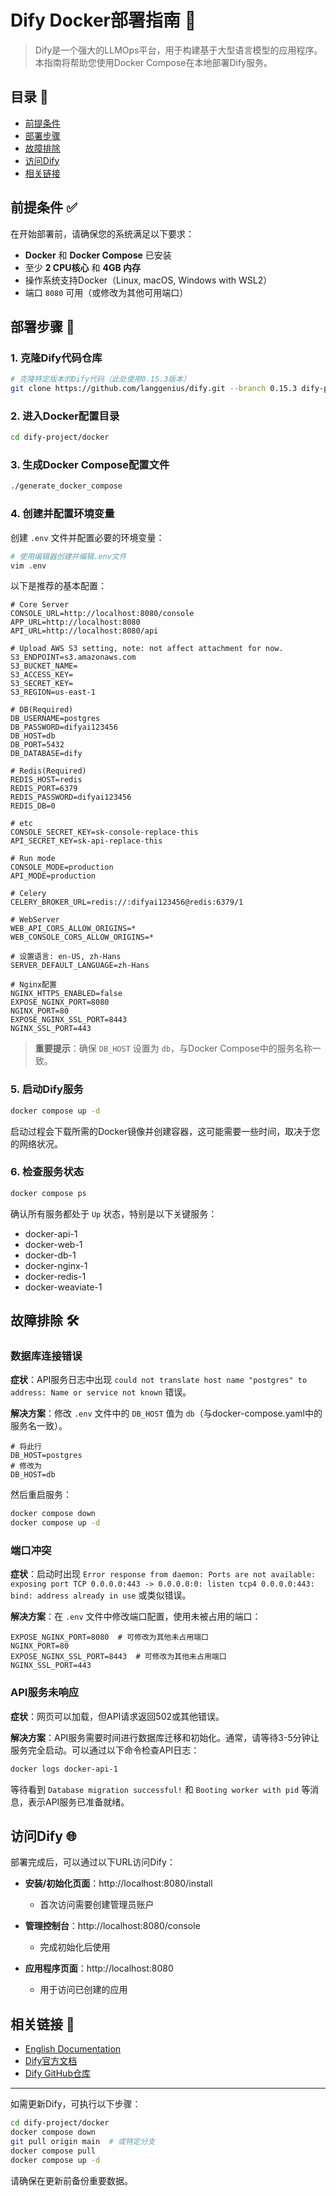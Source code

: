 # Dify Docker部署指南 🚀

> Dify是一个强大的LLMOps平台，用于构建基于大型语言模型的应用程序。本指南将帮助您使用Docker Compose在本地部署Dify服务。

## 目录 📑

- [前提条件](#前提条件)
- [部署步骤](#部署步骤)
- [故障排除](#故障排除)
- [访问Dify](#访问dify)
- [相关链接](#相关链接)

## 前提条件 ✅

在开始部署前，请确保您的系统满足以下要求：

- **Docker** 和 **Docker Compose** 已安装
- 至少 **2 CPU核心** 和 **4GB 内存**
- 操作系统支持Docker（Linux, macOS, Windows with WSL2）
- 端口 `8080` 可用（或修改为其他可用端口）

## 部署步骤 🔧

### 1. 克隆Dify代码仓库

```bash
# 克隆特定版本的Dify代码（此处使用0.15.3版本）
git clone https://github.com/langgenius/dify.git --branch 0.15.3 dify-project
```

### 2. 进入Docker配置目录

```bash
cd dify-project/docker
```

### 3. 生成Docker Compose配置文件

```bash
./generate_docker_compose
```

### 4. 创建并配置环境变量

创建 `.env` 文件并配置必要的环境变量：

```bash
# 使用编辑器创建并编辑.env文件
vim .env
```

以下是推荐的基本配置：

```properties
# Core Server
CONSOLE_URL=http://localhost:8080/console
APP_URL=http://localhost:8080
API_URL=http://localhost:8080/api

# Upload AWS S3 setting, note: not affect attachment for now.
S3_ENDPOINT=s3.amazonaws.com
S3_BUCKET_NAME=
S3_ACCESS_KEY=
S3_SECRET_KEY=
S3_REGION=us-east-1

# DB(Required)
DB_USERNAME=postgres
DB_PASSWORD=difyai123456
DB_HOST=db
DB_PORT=5432
DB_DATABASE=dify

# Redis(Required)
REDIS_HOST=redis
REDIS_PORT=6379
REDIS_PASSWORD=difyai123456
REDIS_DB=0

# etc
CONSOLE_SECRET_KEY=sk-console-replace-this
API_SECRET_KEY=sk-api-replace-this

# Run mode
CONSOLE_MODE=production
API_MODE=production

# Celery
CELERY_BROKER_URL=redis://:difyai123456@redis:6379/1

# WebServer
WEB_API_CORS_ALLOW_ORIGINS=*
WEB_CONSOLE_CORS_ALLOW_ORIGINS=*

# 设置语言: en-US, zh-Hans
SERVER_DEFAULT_LANGUAGE=zh-Hans

# Nginx配置
NGINX_HTTPS_ENABLED=false
EXPOSE_NGINX_PORT=8080
NGINX_PORT=80
EXPOSE_NGINX_SSL_PORT=8443
NGINX_SSL_PORT=443
```

> **重要提示**：确保 `DB_HOST` 设置为 `db`，与Docker Compose中的服务名称一致。

### 5. 启动Dify服务

```bash
docker compose up -d
```

启动过程会下载所需的Docker镜像并创建容器，这可能需要一些时间，取决于您的网络状况。

### 6. 检查服务状态

```bash
docker compose ps
```

确认所有服务都处于 `Up` 状态，特别是以下关键服务：
- docker-api-1
- docker-web-1
- docker-db-1
- docker-nginx-1
- docker-redis-1
- docker-weaviate-1

## 故障排除 🛠️

### 数据库连接错误

**症状**：API服务日志中出现 `could not translate host name "postgres" to address: Name or service not known` 错误。

**解决方案**：修改 `.env` 文件中的 `DB_HOST` 值为 `db`（与docker-compose.yaml中的服务名一致）。

```properties
# 将此行
DB_HOST=postgres
# 修改为
DB_HOST=db
```

然后重启服务：

```bash
docker compose down
docker compose up -d
```

### 端口冲突

**症状**：启动时出现 `Error response from daemon: Ports are not available: exposing port TCP 0.0.0.0:443 -> 0.0.0.0:0: listen tcp4 0.0.0.0:443: bind: address already in use` 或类似错误。

**解决方案**：在 `.env` 文件中修改端口配置，使用未被占用的端口：

```properties
EXPOSE_NGINX_PORT=8080  # 可修改为其他未占用端口
NGINX_PORT=80
EXPOSE_NGINX_SSL_PORT=8443  # 可修改为其他未占用端口
NGINX_SSL_PORT=443
```

### API服务未响应

**症状**：网页可以加载，但API请求返回502或其他错误。

**解决方案**：API服务需要时间进行数据库迁移和初始化。通常，请等待3-5分钟让服务完全启动。可以通过以下命令检查API日志：

```bash
docker logs docker-api-1
```

等待看到 `Database migration successful!` 和 `Booting worker with pid` 等消息，表示API服务已准备就绪。

## 访问Dify 🌐

部署完成后，可以通过以下URL访问Dify：

- **安装/初始化页面**：http://localhost:8080/install
  - 首次访问需要创建管理员账户
  
- **管理控制台**：http://localhost:8080/console
  - 完成初始化后使用
  
- **应用程序页面**：http://localhost:8080
  - 用于访问已创建的应用

## 相关链接 🔗

- [English Documentation](en/部署文档.md)
- [Dify官方文档](https://docs.dify.ai/)
- [Dify GitHub仓库](https://github.com/langgenius/dify)

---

如需更新Dify，可执行以下步骤：

```bash
cd dify-project/docker
docker compose down
git pull origin main  # 或特定分支
docker compose pull
docker compose up -d
```

请确保在更新前备份重要数据。 